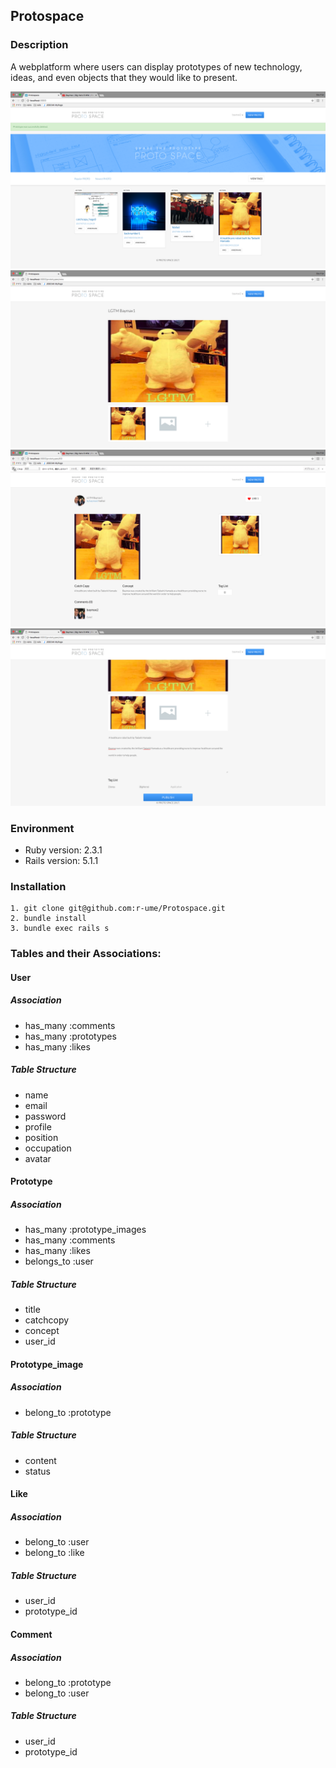 ## Protospace

### Description
A webplatform where users can display prototypes of new technology, ideas, and even objects that they would like to present. 

![protospace1](app/assets/images/forreadme/index.png)
![protospace2](app/assets/images/forreadme/new.png)
![protospace3](app/assets/images/forreadme/show.png)
![protospace4](app/assets/images/forreadme/show2.png)

### Environment
  - Ruby version: 2.3.1
  - Rails version: 5.1.1

### Installation
	1. git clone git@github.com:r-ume/Protospace.git
	2. bundle install
	3. bundle exec rails s

### Tables and their Associations:
#### User
##### Association
  - has_many :comments
  - has_many :prototypes
  - has_many :likes

##### Table Structure
  - name
  - email
  - password
  - profile
  - position
  - occupation
  - avatar

#### Prototype
##### Association
  - has_many :prototype_images
  - has_many :comments
  - has_many :likes
  - belongs_to :user

##### Table Structure
  - title
  - catchcopy
  - concept
  - user_id

#### Prototype_image
##### Association
  - belong_to :prototype

##### Table Structure
  - content
  - status

#### Like
##### Association
  - belong_to :user
  - belong_to :like

##### Table Structure
  - user_id
  - prototype_id

#### Comment
##### Association
  - belong_to :prototype
  - belong_to :user

##### Table Structure
  - user_id
  - prototype_id

